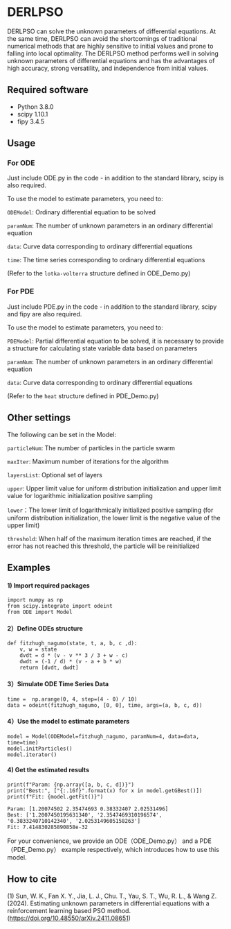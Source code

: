 # DERLPSO

DERLPSO can solve the unknown parameters of differential equations. At the same time, DERLPSO can avoid the shortcomings of traditional numerical methods that are highly sensitive to initial values ​​and prone to falling into local optimality. The DERLPSO method performs well in solving unknown parameters of differential equations and has the advantages of high accuracy, strong versatility, and independence from initial values.

## Required software

- Python 3.8.0
- scipy 1.10.1 
- fipy 3.4.5

## Usage

### For ODE

Just include ODE.py in the code - in addition to the standard library, scipy is also required.

To use the model to estimate parameters, you need to:

`ODEModel`: Ordinary differential equation to be solved

`paramNum`: The number of unknown parameters in an ordinary differential equation

`data`: Curve data corresponding to ordinary differential equations

`time`: The time series corresponding to ordinary differential equations

(Refer to the `lotka-volterra` structure defined in ODE_Demo.py)

### For PDE

Just include PDE.py in the code - in addition to the standard library, scipy and fipy are also required.

To use the model to estimate parameters, you need to:

`PDEModel`: Partial differential equation to be solved, it is necessary to provide a structure for calculating state variable data based on parameters

`paramNum`: The number of unknown parameters in an ordinary differential equation

`data`: Curve data corresponding to ordinary differential equations

(Refer to the `heat` structure defined in PDE_Demo.py)

## Other settings

The following can be set in the Model:

`particleNum`: The number of particles in the particle swarm

`maxIter`: Maximum number of iterations for the algorithm

`layersList`: Optional set of layers

`upper`: Upper limit value for uniform distribution initialization and upper limit value for logarithmic initialization positive sampling

`lower`：The lower limit of logarithmically initialized positive sampling (for uniform distribution initialization, the lower limit is the negative value of the upper limit)

`threshold`: When half of the maximum iteration times are reached, if the error has not reached this threshold, the particle will be reinitialized

## Examples

#### 1) Import required packages

```
import numpy as np
from scipy.integrate import odeint
from ODE import Model
```

#### 2）Define ODEs structure

```
def fitzhugh_nagumo(state, t, a, b, c ,d):
    v, w = state
    dvdt = d * (v - v ** 3 / 3 + w - c)
    dwdt = (-1 / d) * (v - a + b * w)
    return [dvdt, dwdt]
```

#### 3）Simulate ODE Time Series Data

```
time =  np.arange(0, 4, step=(4 - 0) / 10)
data = odeint(fitzhugh_nagumo, [0, 0], time, args=(a, b, c, d))
```

#### 4）Use the model to estimate parameters

```
model = Model(ODEModel=fitzhugh_nagumo, paramNum=4, data=data, time=time)
model.initParticles()
model.iterator()
```

#### 4) Get the estimated results

```
print(f"Param: {np.array([a, b, c, d])}")
print("Best:", ["{:.16f}".format(x) for x in model.getGBest()])
print(f"Fit: {model.getFit()}")

Param: [1.20074502 2.35474693 0.38332407 2.02531496]
Best: ['1.2007450195631340', '2.3547469310196574', '0.3833240710142340', '2.0253149605158263']
Fit: 7.414830285890858e-32
```

For your convenience, we provide an ODE（ODE_Demo.py） and a PDE（PDE_Demo.py） example respectively, which introduces how to use this model.

## How to cite

(1) Sun, W. K., Fan X. Y., Jia, L. J., Chu. T., Yau, S. T., Wu, R. L., & Wang Z. (2024). Estimating unknown parameters in differential equations with a reinforcement learning based PSO method. (https://doi.org/10.48550/arXiv.2411.08651)
